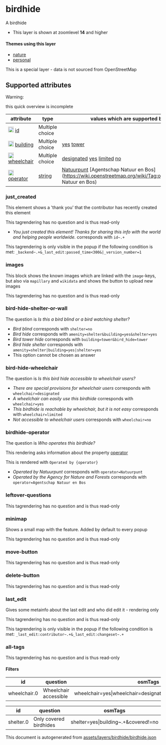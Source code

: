[//]: # (WARNING: this file is automatically generated. Please find the sources at the bottom and edit those sources)

 birdhide 
==========





A birdhide






  - This layer is shown at zoomlevel **14** and higher




#### Themes using this layer 





  - [nature](https://mapcomplete.org/nature)
  - [personal](https://mapcomplete.org/personal)


This is a special layer - data is not sourced from OpenStreetMap



 Supported attributes 
----------------------



Warning: 

this quick overview is incomplete



attribute | type | values which are supported by this layer
----------- | ------ | ------------------------------------------
[<img src='https://mapcomplete.org/assets/svg/statistics.svg' height='18px'>](https://taginfo.openstreetmap.org/keys/id#values) [id](https://wiki.openstreetmap.org/wiki/Key:id) | Multiple choice | 
[<img src='https://mapcomplete.org/assets/svg/statistics.svg' height='18px'>](https://taginfo.openstreetmap.org/keys/building#values) [building](https://wiki.openstreetmap.org/wiki/Key:building) | Multiple choice | [](https://wiki.openstreetmap.org/wiki/Tag:building%3D) [yes](https://wiki.openstreetmap.org/wiki/Tag:building%3Dyes) [tower](https://wiki.openstreetmap.org/wiki/Tag:building%3Dtower)
[<img src='https://mapcomplete.org/assets/svg/statistics.svg' height='18px'>](https://taginfo.openstreetmap.org/keys/wheelchair#values) [wheelchair](https://wiki.openstreetmap.org/wiki/Key:wheelchair) | Multiple choice | [designated](https://wiki.openstreetmap.org/wiki/Tag:wheelchair%3Ddesignated) [yes](https://wiki.openstreetmap.org/wiki/Tag:wheelchair%3Dyes) [limited](https://wiki.openstreetmap.org/wiki/Tag:wheelchair%3Dlimited) [no](https://wiki.openstreetmap.org/wiki/Tag:wheelchair%3Dno)
[<img src='https://mapcomplete.org/assets/svg/statistics.svg' height='18px'>](https://taginfo.openstreetmap.org/keys/operator#values) [operator](https://wiki.openstreetmap.org/wiki/Key:operator) | [string](../SpecialInputElements.md#string) | [Natuurpunt](https://wiki.openstreetmap.org/wiki/Tag:operator%3DNatuurpunt) [Agentschap Natuur en Bos](https://wiki.openstreetmap.org/wiki/Tag:operator%3DAgentschap Natuur en Bos)




### just_created 



This element shows a 'thank you' that the contributor has recently created this element

This tagrendering has no question and is thus read-only





  - *You just created this element! Thanks for sharing this info with the world and helping people worldwide.*  corresponds with  `id~.+`


This tagrendering is only visible in the popup if the following condition is met: `_backend~.+&_last_edit:passed_time<300&|_version_number=1`



### images 



This block shows the known images which are linked with the `image`-keys, but also via `mapillary` and `wikidata` and shows the button to upload new images

This tagrendering has no question and is thus read-only





### bird-hide-shelter-or-wall 



The question is  *Is this a bird blind or a bird watching shelter?*





  - *Bird blind*  corresponds with  `shelter=no`
  - *Bird hide*  corresponds with  `amenity=shelter&building=yes&shelter=yes`
  - *Bird tower hide*  corresponds with  `building=tower&bird_hide=tower`
  - *Bird hide shelter*  corresponds with  `amenity=shelter|building=yes|shelter=yes`
  - This option cannot be chosen as answer




### bird-hide-wheelchair 



The question is  *Is this bird hide accessible to wheelchair users?*





  - *There are special provisions for wheelchair users*  corresponds with  `wheelchair=designated`
  - *A wheelchair can easily use this birdhide*  corresponds with  `wheelchair=yes`
  - *This birdhide is reachable by wheelchair, but it is not easy*  corresponds with  `wheelchair=limited`
  - *Not accessible to wheelchair users*  corresponds with  `wheelchair=no`




### birdhide-operator 



The question is  *Who operates this birdhide?*

This rendering asks information about the property  [operator](https://wiki.openstreetmap.org/wiki/Key:operator) 

This is rendered with  `Operated by {operator}`





  - *Operated by Natuurpunt*  corresponds with  `operator=Natuurpunt`
  - *Operated by the Agency for Nature and Forests*  corresponds with  `operator=Agentschap Natuur en Bos`




### leftover-questions 



This tagrendering has no question and is thus read-only





### minimap 



Shows a small map with the feature. Added by default to every popup

This tagrendering has no question and is thus read-only





### move-button 



This tagrendering has no question and is thus read-only





### delete-button 



This tagrendering has no question and is thus read-only





### last_edit 



Gives some metainfo about the last edit and who did edit it - rendering only

This tagrendering has no question and is thus read-only



This tagrendering is only visible in the popup if the following condition is met: `_last_edit:contributor~.+&_last_edit:changeset~.+`



### all-tags 



This tagrendering has no question and is thus read-only





#### Filters 





id | question | osmTags
---- | ---------- | ---------
wheelchair.0 | Wheelchair accessible | wheelchair=yes\|wheelchair=designated\|wheelchair=permissive




id | question | osmTags
---- | ---------- | ---------
shelter.0 | Only covered birdhides | shelter=yes\|building~.+&covered!=no
 

This document is autogenerated from [assets/layers/birdhide/birdhide.json](https://github.com/pietervdvn/MapComplete/blob/develop/assets/layers/birdhide/birdhide.json)
